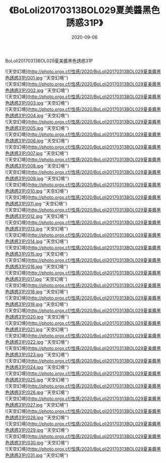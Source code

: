 ﻿---
layout: post
title:  《BoLoli20170313BOL029夏美醬黑色誘惑31P》
date:   2020-09-06
img: http://photo.orgx.cf/性感/2020/BoLoli20170313BOL029夏美醬黑色誘惑31P/000.jpg
tags: [美女, 清纯, 唯美]
---

BoLoli20170313BOL029夏美醬黑色誘惑31P



![天空幻境](http://photo.orgx.cf/性感/2020/BoLoli20170313BOL029夏美醬黑色誘惑31P/001.jpg ''天空幻境'') <br>
![天空幻境](http://photo.orgx.cf/性感/2020/BoLoli20170313BOL029夏美醬黑色誘惑31P/002.jpg ''天空幻境'') <br>
![天空幻境](http://photo.orgx.cf/性感/2020/BoLoli20170313BOL029夏美醬黑色誘惑31P/003.jpg ''天空幻境'') <br>
![天空幻境](http://photo.orgx.cf/性感/2020/BoLoli20170313BOL029夏美醬黑色誘惑31P/004.jpg ''天空幻境'') <br>
![天空幻境](http://photo.orgx.cf/性感/2020/BoLoli20170313BOL029夏美醬黑色誘惑31P/005.jpg ''天空幻境'') <br>
![天空幻境](http://photo.orgx.cf/性感/2020/BoLoli20170313BOL029夏美醬黑色誘惑31P/006.jpg ''天空幻境'') <br>
![天空幻境](http://photo.orgx.cf/性感/2020/BoLoli20170313BOL029夏美醬黑色誘惑31P/007.jpg ''天空幻境'') <br>
![天空幻境](http://photo.orgx.cf/性感/2020/BoLoli20170313BOL029夏美醬黑色誘惑31P/008.jpg ''天空幻境'') <br>
![天空幻境](http://photo.orgx.cf/性感/2020/BoLoli20170313BOL029夏美醬黑色誘惑31P/009.jpg ''天空幻境'') <br>
![天空幻境](http://photo.orgx.cf/性感/2020/BoLoli20170313BOL029夏美醬黑色誘惑31P/010.jpg ''天空幻境'') <br>
![天空幻境](http://photo.orgx.cf/性感/2020/BoLoli20170313BOL029夏美醬黑色誘惑31P/011.jpg ''天空幻境'') <br>
![天空幻境](http://photo.orgx.cf/性感/2020/BoLoli20170313BOL029夏美醬黑色誘惑31P/012.jpg ''天空幻境'') <br>
![天空幻境](http://photo.orgx.cf/性感/2020/BoLoli20170313BOL029夏美醬黑色誘惑31P/013.jpg ''天空幻境'') <br>
![天空幻境](http://photo.orgx.cf/性感/2020/BoLoli20170313BOL029夏美醬黑色誘惑31P/014.jpg ''天空幻境'') <br>
![天空幻境](http://photo.orgx.cf/性感/2020/BoLoli20170313BOL029夏美醬黑色誘惑31P/015.jpg ''天空幻境'') <br>
![天空幻境](http://photo.orgx.cf/性感/2020/BoLoli20170313BOL029夏美醬黑色誘惑31P/016.jpg ''天空幻境'') <br>
![天空幻境](http://photo.orgx.cf/性感/2020/BoLoli20170313BOL029夏美醬黑色誘惑31P/017.jpg ''天空幻境'') <br>
![天空幻境](http://photo.orgx.cf/性感/2020/BoLoli20170313BOL029夏美醬黑色誘惑31P/018.jpg ''天空幻境'') <br>
![天空幻境](http://photo.orgx.cf/性感/2020/BoLoli20170313BOL029夏美醬黑色誘惑31P/019.jpg ''天空幻境'') <br>
![天空幻境](http://photo.orgx.cf/性感/2020/BoLoli20170313BOL029夏美醬黑色誘惑31P/020.jpg ''天空幻境'') <br>
![天空幻境](http://photo.orgx.cf/性感/2020/BoLoli20170313BOL029夏美醬黑色誘惑31P/021.jpg ''天空幻境'') <br>
![天空幻境](http://photo.orgx.cf/性感/2020/BoLoli20170313BOL029夏美醬黑色誘惑31P/022.jpg ''天空幻境'') <br>
![天空幻境](http://photo.orgx.cf/性感/2020/BoLoli20170313BOL029夏美醬黑色誘惑31P/023.jpg ''天空幻境'') <br>
![天空幻境](http://photo.orgx.cf/性感/2020/BoLoli20170313BOL029夏美醬黑色誘惑31P/024.jpg ''天空幻境'') <br>
![天空幻境](http://photo.orgx.cf/性感/2020/BoLoli20170313BOL029夏美醬黑色誘惑31P/025.jpg ''天空幻境'') <br>
![天空幻境](http://photo.orgx.cf/性感/2020/BoLoli20170313BOL029夏美醬黑色誘惑31P/026.jpg ''天空幻境'') <br>
![天空幻境](http://photo.orgx.cf/性感/2020/BoLoli20170313BOL029夏美醬黑色誘惑31P/027.jpg ''天空幻境'') <br>
![天空幻境](http://photo.orgx.cf/性感/2020/BoLoli20170313BOL029夏美醬黑色誘惑31P/028.jpg ''天空幻境'') <br>
![天空幻境](http://photo.orgx.cf/性感/2020/BoLoli20170313BOL029夏美醬黑色誘惑31P/029.jpg ''天空幻境'') <br>
![天空幻境](http://photo.orgx.cf/性感/2020/BoLoli20170313BOL029夏美醬黑色誘惑31P/030.jpg ''天空幻境'') <br>
![天空幻境](http://photo.orgx.cf/性感/2020/BoLoli20170313BOL029夏美醬黑色誘惑31P/031.jpg ''天空幻境'') <br>